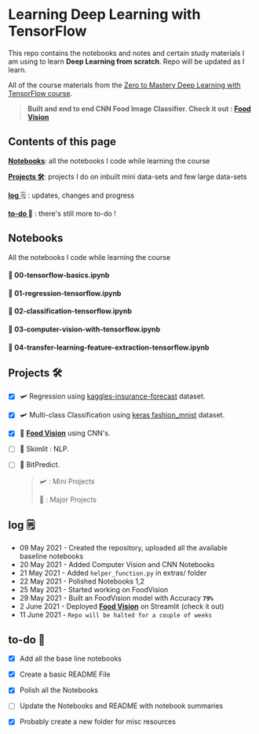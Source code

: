 # Learning Deep Learning with TensorFlow

This repo contains the notebooks and notes and certain study materials I am using to learn **Deep Learning from scratch**.
Repo will be updated as I learn.

All of the course materials from the [Zero to Mastery Deep Learning with TensorFlow course](https://dbourke.link/ZTMTFcourse).

>  **Built and end to end CNN Food Image Classifier. Check it out : [**Food Vision**](https://github.com/gauravreddy08/food-vision)**

## Contents of this page

**[Notebooks](https://github.com/gauravreddy08/deep-learning-tensorflow/#notebooks)**: all the notebooks I code while learning the course

**[Projects 🛠](https://github.com/gauravreddy08/deep-learning-tensorflow/#projects-)**: projects I do on inbuilt mini data-sets and few large data-sets

**[log ](https://github.com/gauravreddy08/deep-learning-tensorflow/#log-spiral_notepad)**:spiral_notepad: : updates, changes and progress

**[to-do ](https://github.com/gauravreddy08/deep-learning-tensorflow/#to-do-dart)**:dart: : there's still more to-do !

## Notebooks 

All the notebooks I code while learning the course

#### 📖 00-tensorflow-basics.ipynb

#### 📖 01-regression-tensorflow.ipynb

#### 📖 02-classification-tensorflow.ipynb

#### 📖 03-computer-vision-with-tensorflow.ipynb

#### 📖 04-transfer-learning-feature-extraction-tensorflow.ipynb

## Projects 🛠

- [x] 🛩️ Regression using [kaggles-insurance-forecast](https://www.kaggle.com/mirichoi0218/insurance) dataset.

- [x] 🛩️ Multi-class Classification using [keras fashion_mnist](https://www.tensorflow.org/tutorials/keras/classification) dataset.

- [x] :rocket: [**Food Vision**](https://github.com/gauravreddy08/food-vision) using CNN's.

- [ ] :rocket: Skimlit : NLP.

- [ ] :rocket: BitPredict.


  > 🛩️ : Mini Projects
  >
  > :rocket: : Major Projects

## log :spiral_notepad:

* 09 May 2021 - Created the repository, uploaded all the available baseline notebooks
* 20 May 2021 - Added Computer Vision and CNN Notebooks
* 21 May 2021 - Added `helper_function.py` in extras/ folder
* 22 May 2021 - Polished Notebooks 1,2
* 25 May 2021 - Started working on FoodVision
* 29 May 2021 - Built an FoodVision model with Accuracy **`79%`**
* 2 June 2021 - Deployed [**Food Vision**](https://github.com/gauravreddy08/food-vision) on Streamlit (check it out)
* 11 June 2021 -  `Repo will be halted for a couple of weeks`
## to-do :dart:

- [x] Add all the base line notebooks
- [x] Create a basic README File
- [x] Polish all the Notebooks

- [ ] Update the Notebooks and README with notebook summaries
- [x] Probably create a new folder for misc resources
